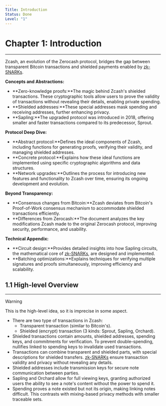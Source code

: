 ```yaml
---
Title: Introduction
Status: Done
Level: "1"
---
```


# Chapter 1: Introduction

---
Zcash, an evolution of the Zerocash protocol, bridges the gap between transparent Bitcoin transactions and shielded payments enabled
by [zk-SNARKs](../../terms/zkSNARK.md).

**Concepts and Abstractions:**

- **Zero-knowledge proofs:**The magic behind Zcash's shielded transactions. These cryptographic tools allow users to prove the validity
  of transactions without revealing their details, enabling private spending.
- **Shielded addresses:**These special addresses mask spending and receiving addresses, further enhancing privacy.
- **Sapling:**The upgraded protocol was introduced in 2018, offering smaller and faster transactions compared to its predecessor,
  Sprout.

**Protocol Deep Dive:**

- **Abstract protocol:**Defines the ideal components of Zcash, including functions for generating proofs, verifying their validity, and
  managing shielded addresses.
- **Concrete protocol:**Explains how these ideal functions are implemented using specific cryptographic algorithms and data structures.
- **Network upgrades:**Outlines the process for introducing new features and functionality to Zcash over time, ensuring its ongoing
  development and evolution.

**Beyond Transparency:**

- **Consensus changes from Bitcoin:**Zcash deviates from Bitcoin's Proof-of-Work consensus mechanism to accommodate shielded
  transactions efficiently.
- **Differences from Zerocash:**The document analyzes the key modifications Zcash made to the original Zerocash protocol, improving
  security, performance, and usability.

**Technical Appendix:**

- **Circuit design:**Provides detailed insights into how Sapling circuits, the mathematical core
  of [zk-SNARKs](../../terms/zkSNARK.md), are designed and implemented.
- **Batching optimizations:**Explains techniques for verifying multiple signatures and proofs simultaneously, improving efficiency and
  scalability.

## 1.1 High-level Overview

---
> [!WARNING]
> This is the high-level idea, so it is imprecise in some aspect.

- There are two type of transactions in Zcash:
  - Transparent transaction (similar to Bitcoin's).
  - Shielded (encrypt) transaction (3 kinds: Sprout, Sapling, Orchard).
- Shielded transactions contain amounts, shielded addresses, spending keys, and commitments for verification. To prevent
  double-spending, nullifies linked to spending keys to invalidate used transactions.
- Transactions can combine transparent and shielded parts, with special descriptions for shielded
  transfers. [zk-SNARKs](../../terms/zkSNARK.md) ensure transaction validity and privacy without revealing any details.
- Shielded addresses include transmission keys for secure note communication between parties.
- Sapling and Orchard allow for full viewing keys, granting authorized users the ability to see a note's content without the power to
  spend it.
- Spending proves a note existed but not its origin, making linking notes difficult. This contrasts with mixing-based privacy methods
  with smaller traceable sets.
